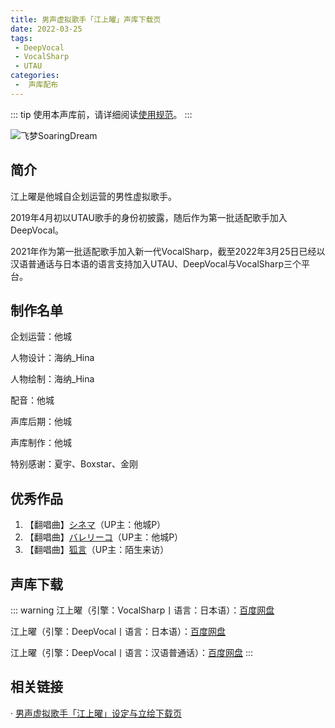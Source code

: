 ```yaml
---
title: 男声虚拟歌手「江上曜」声库下载页
date: 2022-03-25
tags:
 - DeepVocal
 - VocalSharp
 - UTAU
categories:
 -  声库配布
---
```


::: tip
使用本声库前，请详细阅读[使用规范](https://vocalsynths.vercel.app/blogs/ReadMe/2022/220401.html)。
:::

![飞梦SoaringDream](/you-banner.png)

简介
----
江上曜是他城自企划运营的男性虚拟歌手。

2019年4月初以UTAU歌手的身份初披露，随后作为第一批适配歌手加入DeepVocal。

2021年作为第一批适配歌手加入新一代VocalSharp，截至2022年3月25日已经以汉语普通话与日本语的语言支持加入UTAU、DeepVocal与VocalSharp三个平台。

制作名单
----
企划运营：他城

人物设计：海纳_Hina

人物绘制：海纳_Hina

配音：他城

声库后期：他城

声库制作：他城

特别感谢：夏宇、Boxstar、金刚

优秀作品
----
1. 【翻唱曲】[シネマ](https://www.bilibili.com/video/BV1Bg411L7dN)（UP主：他城P）  
2. 【翻唱曲】[バレリーコ](https://www.bilibili.com/video/BV1AU4y1W721)（UP主：他城P）  
3. 【翻唱曲】[狐言](https://www.bilibili.com/video/BV1Hp4y1i7Rq)（UP主：陌生来访）  

声库下载
----
::: warning
江上曜（引擎：VocalSharp丨语言：日本语）：[百度网盘]()

江上曜（引擎：DeepVocal丨语言：日本语）：[百度网盘]()

江上曜（引擎：DeepVocal丨语言：汉语普通话）：[百度网盘]()
:::

相关链接
----
· [男声虚拟歌手「江上曜」设定与立绘下载页]()